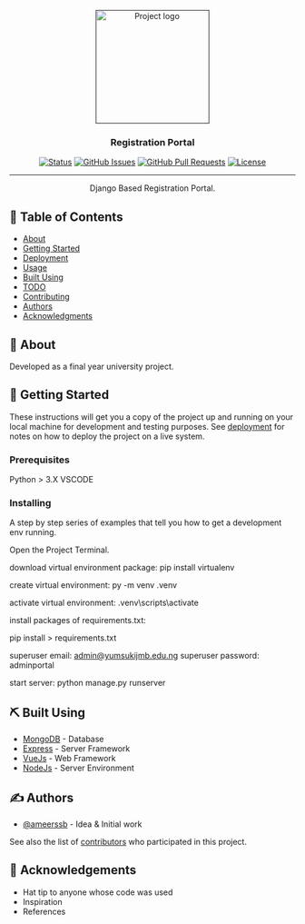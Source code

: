 <p align="center">
  <a href="" rel="noopener">
 <img width=200px height=200px src="https://i.imgur.com/6wj0hh6.jpg" alt="Project logo"></a>
</p>

<h3 align="center">Registration Portal</h3>

<div align="center">

[![Status](https://img.shields.io/badge/status-active-success.svg)]()
[![GitHub Issues](https://img.shields.io/github/issues/kylelobo/The-Documentation-Compendium.svg)](https://github.com/ameerssb/Student-Registration-System/issues)
[![GitHub Pull Requests](https://img.shields.io/github/issues-pr/kylelobo/The-Documentation-Compendium.svg)](https://github.com/ameerssb/Student-Registration-System/pulls)
[![License](https://img.shields.io/badge/license-MIT-blue.svg)](/LICENSE)

</div>

---

<p align="center"> Django Based Registration Portal.
    <br> 
</p>

## 📝 Table of Contents

- [About](#about)
- [Getting Started](#getting_started)
- [Deployment](#deployment)
- [Usage](#usage)
- [Built Using](#built_using)
- [TODO](../TODO.md)
- [Contributing](../CONTRIBUTING.md)
- [Authors](#authors)
- [Acknowledgments](#acknowledgement)

## 🧐 About <a name = "about"></a>

Developed as a final year university project.

## 🏁 Getting Started <a name = "getting_started"></a>

These instructions will get you a copy of the project up and running on your local machine for development and testing purposes. See [deployment](#deployment) for notes on how to deploy the project on a live system.

### Prerequisites

Python > 3.X
VSCODE


### Installing

A step by step series of examples that tell you how to get a development env running.

Open the Project Terminal.

download virtual environment package:
pip install virtualenv

create virtual environment:
py -m venv .venv

activate virtual environment:
.venv\scripts\activate

install packages of requirements.txt:

pip install > requirements.txt

superuser email: admin@yumsukijmb.edu.ng
superuser password: adminportal

start server:
python manage.py runserver

## ⛏️ Built Using <a name = "built_using"></a>

- [MongoDB](https://www.mongodb.com/) - Database
- [Express](https://expressjs.com/) - Server Framework
- [VueJs](https://vuejs.org/) - Web Framework
- [NodeJs](https://nodejs.org/en/) - Server Environment

## ✍️ Authors <a name = "authors"></a>

- [@ameerssb](https://github.com/ameerssb) - Idea & Initial work

See also the list of [contributors](https://github.com/ameerssb/The-Documentation-Compendium/contributors) who participated in this project.

## 🎉 Acknowledgements <a name = "acknowledgement"></a>

- Hat tip to anyone whose code was used
- Inspiration
- References
